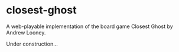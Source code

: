 # closest-ghost
A web-playable implementation of the board game Closest Ghost by Andrew Looney.

Under construction...
